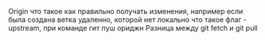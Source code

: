 Origin что такое
как правильно получать изменения, например если была создана ветка удаленно, которой нет локально
что такое флаг -upstream, при команде гит пуш ориджн
Разница между git fetch и git pull
